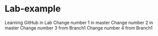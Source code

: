 # Lab-example
Learning GitHub in Lab
Change number 1 in master
Change number 2 in master
Change number 3 from Branch1
Change number 4 from Branch1
